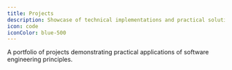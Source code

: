 ```yaml
---
title: Projects
description: Showcase of technical implementations and practical solutions
icon: code
iconColor: blue-500
---
```


A portfolio of projects demonstrating practical applications of software engineering principles.
